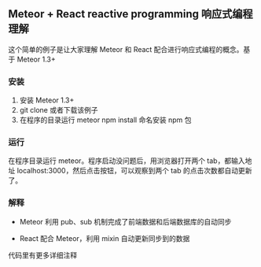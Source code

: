 ## Meteor + React reactive programming 响应式编程理解

这个简单的例子是让大家理解 Meteor 和 React 配合进行响应式编程的概念。基于 Meteor 1.3+

### 安装

1. 安装 Meteor 1.3+
1. git clone 或者下载该例子
2. 在程序的目录运行 meteor npm install 命名安装 npm 包

### 运行

在程序目录运行 meteor。程序启动没问题后，用浏览器打开两个 tab，都输入地址 localhost:3000，然后点击按钮，可以观察到两个 tab 的点击次数都自动更新了。

### 解释

* Meteor 利用 pub、sub 机制完成了前端数据和后端数据库的自动同步

* React 配合 Meteor，利用 mixin 自动更新同步到的数据

代码里有更多详细注释
